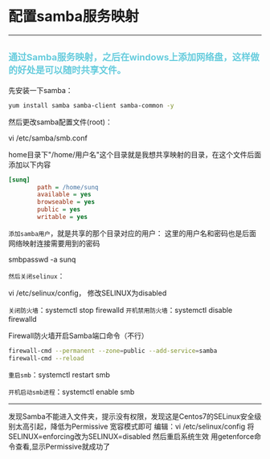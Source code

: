 # **配置samba服务映射**

---



## <font color="#66ccdd" size="4"> 通过Samba服务映射，之后在windows上添加网络盘，这样做的好处是可以随时共享文件。</font>

先安装一下samba：

```sh
yum install samba samba-client samba-common -y
```

然后更改samba配置文件(root)：

vi /etc/samba/smb.conf

home目录下"/home/用户名"这个目录就是我想共享映射的目录，在这个文件后面添加以下内容

```ini
[sunq]
        path = /home/sunq
        available = yes
        browseable = yes
        public = yes
        writable = yes
```

`添加samba用户`，就是共享的那个目录对应的用户：
这里的用户名和密码也是后面网络映射连接需要用到的密码

smbpasswd -a sunq


`然后关闭selinux`：

vi /etc/selinux/config，
修改SELINUX为disabled


`关闭防火墙`：systemctl stop firewalld
`开机禁用防火墙`：systemctl disable firewalld

Firewall防火墙开启Samba端口命令（不行）
```sh
firewall-cmd --permanent --zone=public --add-service=samba
firewall-cmd --reload
```

`重启smb`：systemctl restart smb

`开机启动smb进程`：systemctl enable smb

---

发现Samba不能进入文件夹，提示没有权限，发现这是Centos7的SELinux安全级别太高引起，降低为Permissive 宽容模式即可
编辑：vi /etc/selinux/config
将SELINUX=enforcing改为SELINUX=disabled
然后重启系统生效
用getenforce命令查看,显示Permissive就成功了
